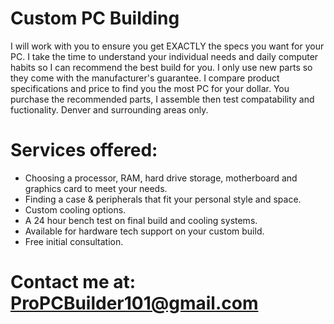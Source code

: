 # Custom PC Building
I will work with you to ensure you get EXACTLY the specs you want for your PC. I take the time to understand your individual needs and daily computer habits so I can recommend the best build for you. I only use new parts so they come with the manufacturer's guarantee. I compare product specifications and price to find you the most PC for your dollar. You purchase the recommended parts, I assemble then test compatability and fuctionality. Denver and surrounding areas only. 



# Services offered: 
* Choosing a processor, RAM, hard drive storage, motherboard and graphics card to meet your needs.
* Finding a case & peripherals that fit your personal style and space. 
* Custom cooling options. 
* A 24 hour bench test on final build and cooling systems.  
* Available for hardware tech support on your custom build. 
* Free initial consultation. 
     
     
     
    
# Contact me at: ProPCBuilder101@gmail.com
